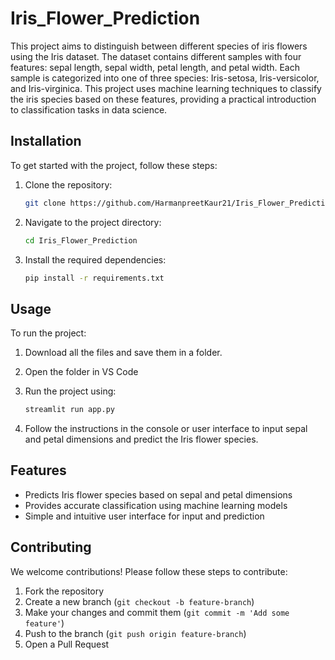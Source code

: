 # Iris_Flower_Prediction
This project aims to distinguish between different species of iris flowers using the Iris dataset. The dataset contains different samples with four features: sepal length, sepal width, petal length, and petal width. Each sample is categorized into one of three species: Iris-setosa, Iris-versicolor, and Iris-virginica. This project uses machine learning techniques to classify the iris species based on these features, providing a practical introduction to classification tasks in data science.


## Installation

To get started with the project, follow these steps:

1. Clone the repository:
    ```sh
    git clone https://github.com/HarmanpreetKaur21/Iris_Flower_Prediction.git
    ```

2. Navigate to the project directory:
    ```sh
    cd Iris_Flower_Prediction
    ```

3. Install the required dependencies:
    ```sh
    pip install -r requirements.txt
    ```

## Usage

To run the project:

1. Download all the files and save them in a folder.

2. Open the folder in VS Code

3. Run the project using:
    ```sh
    streamlit run app.py
    ```

4. Follow the instructions in the console or user interface to input sepal and petal dimensions and predict the Iris flower species.

## Features

- Predicts Iris flower species based on sepal and petal dimensions
- Provides accurate classification using machine learning models
- Simple and intuitive user interface for input and prediction

## Contributing

We welcome contributions! Please follow these steps to contribute:

1. Fork the repository
2. Create a new branch (`git checkout -b feature-branch`)
3. Make your changes and commit them (`git commit -m 'Add some feature'`)
4. Push to the branch (`git push origin feature-branch`)
5. Open a Pull Request
